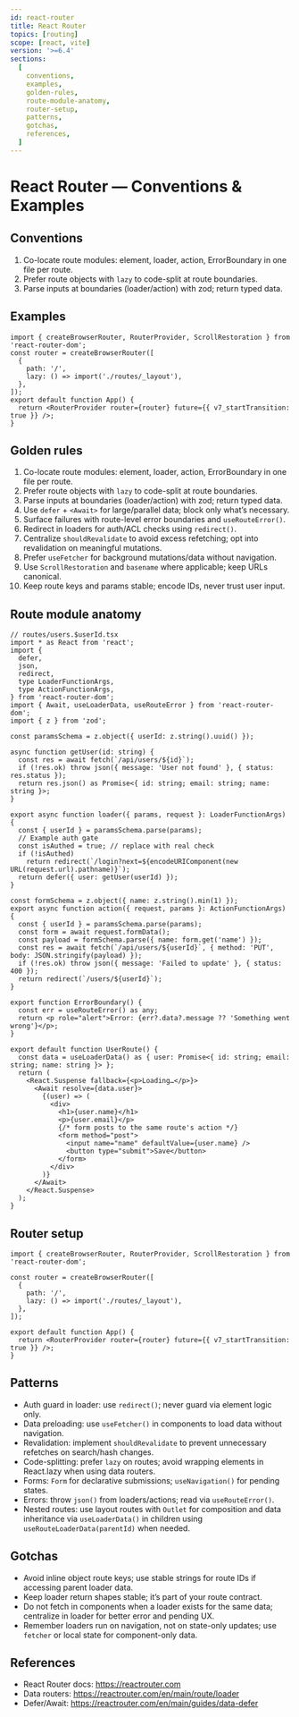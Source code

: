 ```yaml
---
id: react-router
title: React Router
topics: [routing]
scope: [react, vite]
version: '>=6.4'
sections:
  [
    conventions,
    examples,
    golden-rules,
    route-module-anatomy,
    router-setup,
    patterns,
    gotchas,
    references,
  ]
---
```


# React Router — Conventions & Examples

## Conventions

1. Co-locate route modules: element, loader, action, ErrorBoundary in one file per route.
2. Prefer route objects with `lazy` to code-split at route boundaries.
3. Parse inputs at boundaries (loader/action) with zod; return typed data.

## Examples

```tsx
import { createBrowserRouter, RouterProvider, ScrollRestoration } from 'react-router-dom';
const router = createBrowserRouter([
  {
    path: '/',
    lazy: () => import('./routes/_layout'),
  },
]);
export default function App() {
  return <RouterProvider router={router} future={{ v7_startTransition: true }} />;
}
```

## Golden rules

1. Co-locate route modules: element, loader, action, ErrorBoundary in one file per route.
2. Prefer route objects with `lazy` to code-split at route boundaries.
3. Parse inputs at boundaries (loader/action) with zod; return typed data.
4. Use `defer` + `<Await>` for large/parallel data; block only what’s necessary.
5. Surface failures with route-level error boundaries and `useRouteError()`.
6. Redirect in loaders for auth/ACL checks using `redirect()`.
7. Centralize `shouldRevalidate` to avoid excess refetching; opt into revalidation on meaningful mutations.
8. Prefer `useFetcher` for background mutations/data without navigation.
9. Use `ScrollRestoration` and `basename` where applicable; keep URLs canonical.
10. Keep route keys and params stable; encode IDs, never trust user input.

## Route module anatomy

```tsx
// routes/users.$userId.tsx
import * as React from 'react';
import {
  defer,
  json,
  redirect,
  type LoaderFunctionArgs,
  type ActionFunctionArgs,
} from 'react-router-dom';
import { Await, useLoaderData, useRouteError } from 'react-router-dom';
import { z } from 'zod';

const paramsSchema = z.object({ userId: z.string().uuid() });

async function getUser(id: string) {
  const res = await fetch(`/api/users/${id}`);
  if (!res.ok) throw json({ message: 'User not found' }, { status: res.status });
  return res.json() as Promise<{ id: string; email: string; name: string }>;
}

export async function loader({ params, request }: LoaderFunctionArgs) {
  const { userId } = paramsSchema.parse(params);
  // Example auth gate
  const isAuthed = true; // replace with real check
  if (!isAuthed)
    return redirect(`/login?next=${encodeURIComponent(new URL(request.url).pathname)}`);
  return defer({ user: getUser(userId) });
}

const formSchema = z.object({ name: z.string().min(1) });
export async function action({ request, params }: ActionFunctionArgs) {
  const { userId } = paramsSchema.parse(params);
  const form = await request.formData();
  const payload = formSchema.parse({ name: form.get('name') });
  const res = await fetch(`/api/users/${userId}`, { method: 'PUT', body: JSON.stringify(payload) });
  if (!res.ok) throw json({ message: 'Failed to update' }, { status: 400 });
  return redirect(`/users/${userId}`);
}

export function ErrorBoundary() {
  const err = useRouteError() as any;
  return <p role="alert">Error: {err?.data?.message ?? 'Something went wrong'}</p>;
}

export default function UserRoute() {
  const data = useLoaderData() as { user: Promise<{ id: string; email: string; name: string }> };
  return (
    <React.Suspense fallback={<p>Loading…</p>}>
      <Await resolve={data.user}>
        {(user) => (
          <div>
            <h1>{user.name}</h1>
            <p>{user.email}</p>
            {/* form posts to the same route's action */}
            <form method="post">
              <input name="name" defaultValue={user.name} />
              <button type="submit">Save</button>
            </form>
          </div>
        )}
      </Await>
    </React.Suspense>
  );
}
```

## Router setup

```tsx
import { createBrowserRouter, RouterProvider, ScrollRestoration } from 'react-router-dom';

const router = createBrowserRouter([
  {
    path: '/',
    lazy: () => import('./routes/_layout'),
  },
]);

export default function App() {
  return <RouterProvider router={router} future={{ v7_startTransition: true }} />;
}
```

## Patterns

- Auth guard in loader: use `redirect()`; never guard via element logic only.
- Data preloading: use `useFetcher()` in components to load data without navigation.
- Revalidation: implement `shouldRevalidate` to prevent unnecessary refetches on search/hash changes.
- Code-splitting: prefer `lazy` on routes; avoid wrapping elements in React.lazy when using data routers.
- Forms: `Form` for declarative submissions; `useNavigation()` for pending states.
- Errors: throw `json()` from loaders/actions; read via `useRouteError()`.
- Nested routes: use layout routes with `Outlet` for composition and data inheritance via `useLoaderData()` in children using `useRouteLoaderData(parentId)` when needed.

## Gotchas

- Avoid inline object route keys; use stable strings for route IDs if accessing parent loader data.
- Keep loader return shapes stable; it’s part of your route contract.
- Do not fetch in components when a loader exists for the same data; centralize in loader for better error and pending UX.
- Remember loaders run on navigation, not on state-only updates; use `fetcher` or local state for component-only data.

## References

- React Router docs: https://reactrouter.com
- Data routers: https://reactrouter.com/en/main/route/loader
- Defer/Await: https://reactrouter.com/en/main/guides/data-defer
